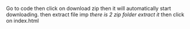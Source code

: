 Go to code then click on download zip then it will automatically start downloading.
then extract file imp *there is 2 zip folder extract it*
then click on index.html
